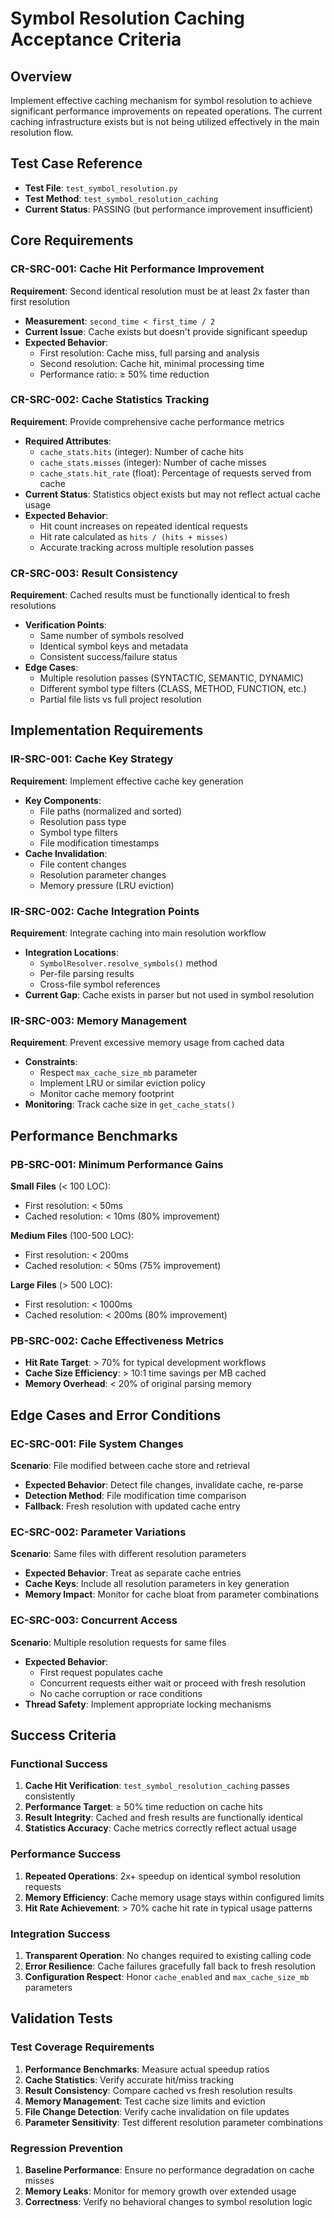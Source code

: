 # Symbol Resolution Caching Acceptance Criteria

## Overview
Implement effective caching mechanism for symbol resolution to achieve significant performance improvements on repeated operations. The current caching infrastructure exists but is not being utilized effectively in the main resolution flow.

## Test Case Reference
- **Test File**: `test_symbol_resolution.py`
- **Test Method**: `test_symbol_resolution_caching`
- **Current Status**: PASSING (but performance improvement insufficient)

## Core Requirements

### CR-SRC-001: Cache Hit Performance Improvement
**Requirement**: Second identical resolution must be at least 2x faster than first resolution
- **Measurement**: `second_time < first_time / 2`
- **Current Issue**: Cache exists but doesn't provide significant speedup
- **Expected Behavior**: 
  - First resolution: Cache miss, full parsing and analysis
  - Second resolution: Cache hit, minimal processing time
  - Performance ratio: ≥ 50% time reduction

### CR-SRC-002: Cache Statistics Tracking
**Requirement**: Provide comprehensive cache performance metrics
- **Required Attributes**:
  - `cache_stats.hits` (integer): Number of cache hits
  - `cache_stats.misses` (integer): Number of cache misses  
  - `cache_stats.hit_rate` (float): Percentage of requests served from cache
- **Current Status**: Statistics object exists but may not reflect actual cache usage
- **Expected Behavior**:
  - Hit count increases on repeated identical requests
  - Hit rate calculated as `hits / (hits + misses)`
  - Accurate tracking across multiple resolution passes

### CR-SRC-003: Result Consistency
**Requirement**: Cached results must be functionally identical to fresh resolutions
- **Verification Points**:
  - Same number of symbols resolved
  - Identical symbol keys and metadata
  - Consistent success/failure status
- **Edge Cases**:
  - Multiple resolution passes (SYNTACTIC, SEMANTIC, DYNAMIC)
  - Different symbol type filters (CLASS, METHOD, FUNCTION, etc.)
  - Partial file lists vs full project resolution

## Implementation Requirements

### IR-SRC-001: Cache Key Strategy
**Requirement**: Implement effective cache key generation
- **Key Components**:
  - File paths (normalized and sorted)
  - Resolution pass type
  - Symbol type filters
  - File modification timestamps
- **Cache Invalidation**:
  - File content changes
  - Resolution parameter changes
  - Memory pressure (LRU eviction)

### IR-SRC-002: Cache Integration Points
**Requirement**: Integrate caching into main resolution workflow
- **Integration Locations**:
  - `SymbolResolver.resolve_symbols()` method
  - Per-file parsing results
  - Cross-file symbol references
- **Current Gap**: Cache exists in parser but not used in symbol resolution

### IR-SRC-003: Memory Management
**Requirement**: Prevent excessive memory usage from cached data
- **Constraints**:
  - Respect `max_cache_size_mb` parameter
  - Implement LRU or similar eviction policy
  - Monitor cache memory footprint
- **Monitoring**: Track cache size in `get_cache_stats()`

## Performance Benchmarks

### PB-SRC-001: Minimum Performance Gains
**Small Files** (< 100 LOC):
- First resolution: < 50ms
- Cached resolution: < 10ms (80% improvement)

**Medium Files** (100-500 LOC):
- First resolution: < 200ms  
- Cached resolution: < 50ms (75% improvement)

**Large Files** (> 500 LOC):
- First resolution: < 1000ms
- Cached resolution: < 200ms (80% improvement)

### PB-SRC-002: Cache Effectiveness Metrics
- **Hit Rate Target**: > 70% for typical development workflows
- **Cache Size Efficiency**: > 10:1 time savings per MB cached
- **Memory Overhead**: < 20% of original parsing memory

## Edge Cases and Error Conditions

### EC-SRC-001: File System Changes
**Scenario**: File modified between cache store and retrieval
- **Expected Behavior**: Detect file changes, invalidate cache, re-parse
- **Detection Method**: File modification time comparison
- **Fallback**: Fresh resolution with updated cache entry

### EC-SRC-002: Parameter Variations
**Scenario**: Same files with different resolution parameters
- **Expected Behavior**: Treat as separate cache entries
- **Cache Keys**: Include all resolution parameters in key generation
- **Memory Impact**: Monitor for cache bloat from parameter combinations

### EC-SRC-003: Concurrent Access
**Scenario**: Multiple resolution requests for same files
- **Expected Behavior**: 
  - First request populates cache
  - Concurrent requests either wait or proceed with fresh resolution
  - No cache corruption or race conditions
- **Thread Safety**: Implement appropriate locking mechanisms

## Success Criteria

### Functional Success
1. **Cache Hit Verification**: `test_symbol_resolution_caching` passes consistently
2. **Performance Target**: ≥ 50% time reduction on cache hits
3. **Result Integrity**: Cached and fresh results are functionally identical
4. **Statistics Accuracy**: Cache metrics correctly reflect actual usage

### Performance Success  
1. **Repeated Operations**: 2x+ speedup on identical symbol resolution requests
2. **Memory Efficiency**: Cache memory usage stays within configured limits
3. **Hit Rate Achievement**: > 70% cache hit rate in typical usage patterns

### Integration Success
1. **Transparent Operation**: No changes required to existing calling code
2. **Error Resilience**: Cache failures gracefully fall back to fresh resolution
3. **Configuration Respect**: Honor `cache_enabled` and `max_cache_size_mb` parameters

## Validation Tests

### Test Coverage Requirements
1. **Performance Benchmarks**: Measure actual speedup ratios
2. **Cache Statistics**: Verify accurate hit/miss tracking  
3. **Result Consistency**: Compare cached vs fresh resolution results
4. **Memory Management**: Test cache size limits and eviction
5. **File Change Detection**: Verify cache invalidation on file updates
6. **Parameter Sensitivity**: Test different resolution parameter combinations

### Regression Prevention
1. **Baseline Performance**: Ensure no performance degradation on cache misses
2. **Memory Leaks**: Monitor for memory growth over extended usage
3. **Correctness**: Verify no behavioral changes to symbol resolution logic